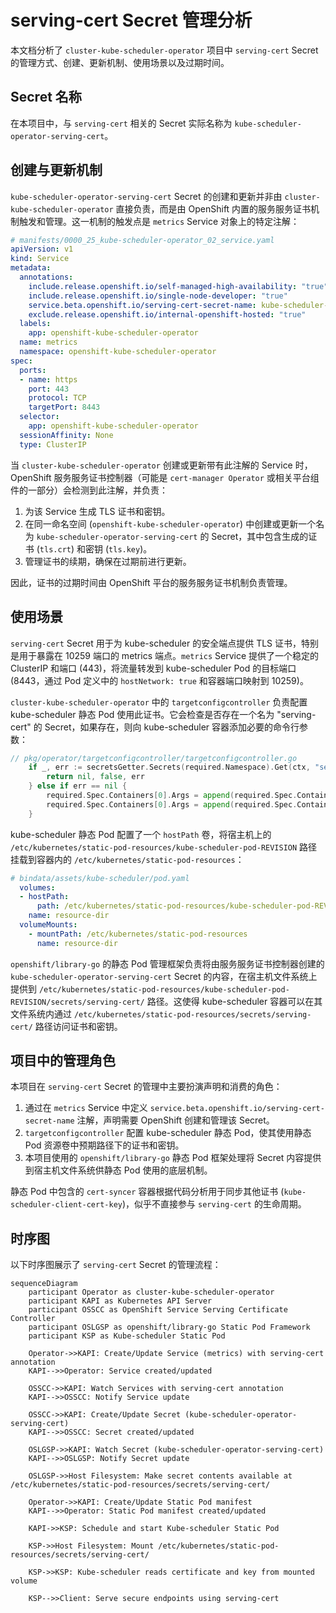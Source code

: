 # serving-cert Secret 管理分析

本文档分析了 `cluster-kube-scheduler-operator` 项目中 `serving-cert` Secret 的管理方式、创建、更新机制、使用场景以及过期时间。

## Secret 名称

在本项目中，与 `serving-cert` 相关的 Secret 实际名称为 `kube-scheduler-operator-serving-cert`。

## 创建与更新机制

`kube-scheduler-operator-serving-cert` Secret 的创建和更新并非由 `cluster-kube-scheduler-operator` 直接负责，而是由 OpenShift 内置的服务服务证书机制触发和管理。这一机制的触发点是 `metrics` Service 对象上的特定注解：

```yaml
# manifests/0000_25_kube-scheduler-operator_02_service.yaml
apiVersion: v1
kind: Service
metadata:
  annotations:
    include.release.openshift.io/self-managed-high-availability: "true"
    include.release.openshift.io/single-node-developer: "true"
    service.beta.openshift.io/serving-cert-secret-name: kube-scheduler-operator-serving-cert # 此注解触发 Secret 的创建和管理
    exclude.release.openshift.io/internal-openshift-hosted: "true"
  labels:
    app: openshift-kube-scheduler-operator
  name: metrics
  namespace: openshift-kube-scheduler-operator
spec:
  ports:
  - name: https
    port: 443
    protocol: TCP
    targetPort: 8443
  selector:
    app: openshift-kube-scheduler-operator
  sessionAffinity: None
  type: ClusterIP
```

当 `cluster-kube-scheduler-operator` 创建或更新带有此注解的 Service 时，OpenShift 服务服务证书控制器（可能是 `cert-manager Operator` 或相关平台组件的一部分）会检测到此注解，并负责：

1.  为该 Service 生成 TLS 证书和密钥。
2.  在同一命名空间 (`openshift-kube-scheduler-operator`) 中创建或更新一个名为 `kube-scheduler-operator-serving-cert` 的 Secret，其中包含生成的证书 (`tls.crt`) 和密钥 (`tls.key`)。
3.  管理证书的续期，确保在过期前进行更新。

因此，证书的过期时间由 OpenShift 平台的服务服务证书机制负责管理。

## 使用场景

`serving-cert` Secret 用于为 kube-scheduler 的安全端点提供 TLS 证书，特别是用于暴露在 10259 端口的 metrics 端点。`metrics` Service 提供了一个稳定的 ClusterIP 和端口 (443)，将流量转发到 kube-scheduler Pod 的目标端口 (8443，通过 Pod 定义中的 `hostNetwork: true` 和容器端口映射到 10259)。

`cluster-kube-scheduler-operator` 中的 `targetconfigcontroller` 负责配置 kube-scheduler 静态 Pod 使用此证书。它会检查是否存在一个名为 "serving-cert" 的 Secret，如果存在，则向 kube-scheduler 容器添加必要的命令行参数：

```go
// pkg/operator/targetconfigcontroller/targetconfigcontroller.go
	if _, err := secretsGetter.Secrets(required.Namespace).Get(ctx, "serving-cert", metav1.GetOptions{}); err != nil && !apierrors.IsNotFound(err) {
		return nil, false, err
	} else if err == nil {
		required.Spec.Containers[0].Args = append(required.Spec.Containers[0].Args, "--tls-cert-file=/etc/kubernetes/static-pod-resources/secrets/serving-cert/tls.crt")
		required.Spec.Containers[0].Args = append(required.Spec.Containers[0].Args, "--tls-private-key-file=/etc/kubernetes/static-pod-resources/secrets/serving-cert/tls.key")
	}
```

kube-scheduler 静态 Pod 配置了一个 `hostPath` 卷，将宿主机上的 `/etc/kubernetes/static-pod-resources/kube-scheduler-pod-REVISION` 路径挂载到容器内的 `/etc/kubernetes/static-pod-resources`：

```yaml
# bindata/assets/kube-scheduler/pod.yaml
  volumes:
  - hostPath:
      path: /etc/kubernetes/static-pod-resources/kube-scheduler-pod-REVISION
    name: resource-dir
  volumeMounts:
    - mountPath: /etc/kubernetes/static-pod-resources
      name: resource-dir
```

`openshift/library-go` 的静态 Pod 管理框架负责将由服务服务证书控制器创建的 `kube-scheduler-operator-serving-cert` Secret 的内容，在宿主机文件系统上提供到 `/etc/kubernetes/static-pod-resources/kube-scheduler-pod-REVISION/secrets/serving-cert/` 路径。这使得 kube-scheduler 容器可以在其文件系统内通过 `/etc/kubernetes/static-pod-resources/secrets/serving-cert/` 路径访问证书和密钥。

## 项目中的管理角色

本项目在 `serving-cert` Secret 的管理中主要扮演声明和消费的角色：

1.  通过在 `metrics` Service 中定义 `service.beta.openshift.io/serving-cert-secret-name` 注解，声明需要 OpenShift 创建和管理该 Secret。
2.  `targetconfigcontroller` 配置 kube-scheduler 静态 Pod，使其使用静态 Pod 资源卷中预期路径下的证书和密钥。
3.  本项目使用的 `openshift/library-go` 静态 Pod 框架处理将 Secret 内容提供到宿主机文件系统供静态 Pod 使用的底层机制。

静态 Pod 中包含的 `cert-syncer` 容器根据代码分析用于同步其他证书 (`kube-scheduler-client-cert-key`)，似乎不直接参与 `serving-cert` 的生命周期。

## 时序图

以下时序图展示了 `serving-cert` Secret 的管理流程：

```mermaid
sequenceDiagram
    participant Operator as cluster-kube-scheduler-operator
    participant KAPI as Kubernetes API Server
    participant OSSCC as OpenShift Service Serving Certificate Controller
    participant OSLGSP as openshift/library-go Static Pod Framework
    participant KSP as Kube-scheduler Static Pod

    Operator->>KAPI: Create/Update Service (metrics) with serving-cert annotation
    KAPI-->>Operator: Service created/updated

    OSSCC->>KAPI: Watch Services with serving-cert annotation
    KAPI-->>OSSCC: Notify Service update

    OSSCC->>KAPI: Create/Update Secret (kube-scheduler-operator-serving-cert)
    KAPI-->>OSSCC: Secret created/updated

    OSLGSP->>KAPI: Watch Secret (kube-scheduler-operator-serving-cert)
    KAPI-->>OSLGSP: Notify Secret update

    OSLGSP->>Host Filesystem: Make secret contents available at /etc/kubernetes/static-pod-resources/secrets/serving-cert/

    Operator->>KAPI: Create/Update Static Pod manifest
    KAPI-->>Operator: Static Pod manifest created/updated

    KAPI->>KSP: Schedule and start Kube-scheduler Static Pod

    KSP->>Host Filesystem: Mount /etc/kubernetes/static-pod-resources/secrets/serving-cert/

    KSP->>KSP: Kube-scheduler reads certificate and key from mounted volume

    KSP-->>Client: Serve secure endpoints using serving-cert
```
